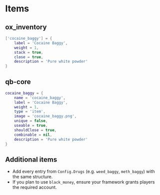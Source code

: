 # Items

## ox_inventory
```lua
['cocaine_baggy'] = {
    label = 'Cocaine Baggy',
    weight = 1,
    stack = true,
    close = true,
    description = 'Pure white powder'
}
```

## qb-core
```lua
cocaine_baggy = {
    name = 'cocaine_baggy',
    label = 'Cocaine Baggy',
    weight = 1,
    type = 'item',
    image = 'cocaine_baggy.png',
    unique = false,
    useable = true,
    shouldClose = true,
    combinable = nil,
    description = 'Pure white powder'
}
```

## Additional items
- Add every entry from `Config.Drugs` (e.g. `weed_baggy`, `meth_baggy`) with the same structure.
- If you plan to use `black_money`, ensure your framework grants players the required account.
